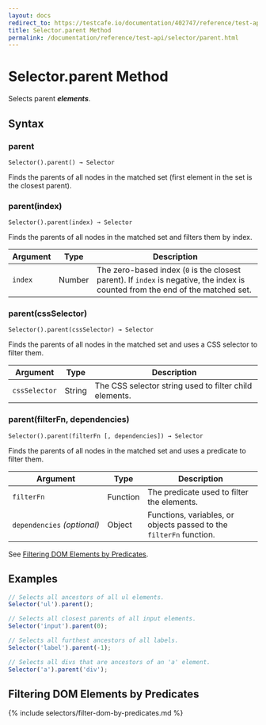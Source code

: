 ```yaml
---
layout: docs
redirect_to: https://testcafe.io/documentation/402747/reference/test-api/selector/parent
title: Selector.parent Method
permalink: /documentation/reference/test-api/selector/parent.html
---
```

# Selector.parent Method

Selects parent ***elements***.

## Syntax

### parent

```text
Selector().parent() → Selector
```

Finds the parents of all nodes in the matched set (first element in the set is the closest parent).

### parent(index)

```text
Selector().parent(index) → Selector
```

Finds the parents of all nodes in the matched set and filters them by index.

Argument | Type   | Description
-------- | ------ | --------------
`index`  | Number | The zero-based index (`0` is the closest parent). If `index` is negative, the index is counted from the end of the matched set.

### parent(cssSelector)

```text
Selector().parent(cssSelector) → Selector
```

Finds the parents of all nodes in the matched set and uses a CSS selector to filter them.

Argument      | Type   | Description
------------- | ------ | --------------
`cssSelector` | String | The CSS selector string used to filter child elements.

### parent(filterFn, dependencies)

```text
Selector().parent(filterFn [, dependencies]) → Selector
```

Finds the parents of all nodes in the matched set and uses a predicate to filter them.

Argument                         | Type     | Description
-------------------------------- | -------- | --------------
`filterFn`                       | Function | The predicate used to filter the elements.
`dependencies`&#160;*(optional)* | Object   | Functions, variables, or objects passed to the `filterFn` function.

See [Filtering DOM Elements by Predicates](#filtering-dom-elements-by-predicates).

## Examples

```js
// Selects all ancestors of all ul elements.
Selector('ul').parent();

// Selects all closest parents of all input elements.
Selector('input').parent(0);

// Selects all furthest ancestors of all labels.
Selector('label').parent(-1);

// Selects all divs that are ancestors of an 'a' element.
Selector('a').parent('div');
```

## Filtering DOM Elements by Predicates

{% include selectors/filter-dom-by-predicates.md %}
